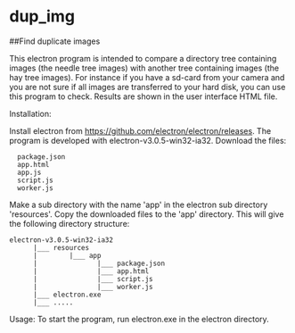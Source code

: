 # dup_img
##Find duplicate images

This electron program is intended to compare a directory tree containing images (the needle tree images) with another tree containing images (the hay tree images). For instance if you have a sd-card from your camera and you are not sure if all images are transferred to your hard disk, you can use this program to check.
Results are shown in the user interface HTML file.

Installation:

Install electron from https://github.com/electron/electron/releases. The program is developed with electron-v3.0.5-win32-ia32.
Download the files:
```
  package.json
  app.html
  app.js
  script.js
  worker.js
```
Make a sub directory with the name 'app' in the electron sub directory 'resources'. Copy the downloaded files to the 'app' directory. 
This will give the following directory structure:
```
electron-v3.0.5-win32-ia32
      |___ resources
      |        |___ app
      |               |___ package.json
      |               |___ app.html
      |               |___ script.js
      |               |___ worker.js
      |___ electron.exe
      |___ .....
```      

Usage:
To start the program, run electron.exe in the electron directory. 
